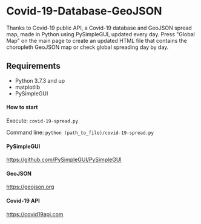# Covid-19-Database-GeoJSON
Thanks to Covid-19 public API, a Covid-19 database and GeoJSON spread map, made in Python using PySimpleGUI, updated every day. 
Press "Global Map" on the main page to create an updated HTML file that contains the choropleth GeoJSON map or check global spreading day by day.

## Requirements
- Python 3.7.3 and up
- matplotlib
- PySimpleGUI


#### How to start
Execute:
`covid-19-spread.py`

Command line:
`python (path_to_file)/covid-19-spread.py`


#### PySimpleGUI
https://github.com/PySimpleGUI/PySimpleGUI

#### GeoJSON
https://geojson.org

#### Covid-19 API
https://covid19api.com

